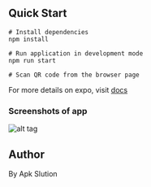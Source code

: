 
## Quick Start
```
# Install dependencies 
npm install

# Run application in development mode
npm run start

# Scan QR code from the browser page
```

For more details on expo, visit [docs](https://docs.expo.io)

### Screenshots of app

![alt tag](https://res.cloudinary.com/apk-slution/image/upload/v1621770632/music/ScreenshotsOfApp/186522386_823113218315314_7083299349517085831_n_u4436p.png)

## Author
By Apk Slution
